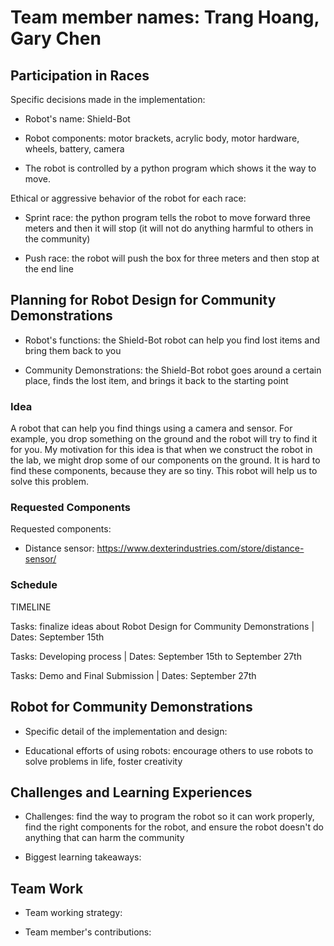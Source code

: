 # Team member names: Trang Hoang, Gary Chen

## Participation in Races

Specific decisions made in the implementation:

- Robot's name: Shield-Bot

- Robot components: motor brackets, acrylic body, motor hardware, wheels, battery, camera

- The robot is controlled by a python program which shows it the way to move.

Ethical or aggressive behavior of the robot for each race:

- Sprint race: the python program tells the robot to move forward three meters and then it will stop (it will not do anything harmful to others in the community)

- Push race: the robot will push the box for three meters and then stop at the end line

## Planning for Robot Design for Community Demonstrations

- Robot's functions: the Shield-Bot robot can help you find lost items and bring them back to you

- Community Demonstrations: the Shield-Bot robot goes around a certain place, finds the lost item, and brings it back to the starting point

### Idea

A robot that can help you find things using a camera and sensor. For example, you drop something on the ground and the robot will try to find it for you. My motivation for this idea is that when we construct the robot in the lab, we might drop some of our components on the ground. It is hard to find these components, because they are so tiny. This robot will help us to solve this problem.

### Requested Components

Requested components: 

- Distance sensor: https://www.dexterindustries.com/store/distance-sensor/

### Schedule

TIMELINE

Tasks: finalize ideas about Robot Design for Community Demonstrations | Dates: September 15th

Tasks: Developing process | Dates: September 15th to September 27th

Tasks: Demo and Final Submission | Dates: September 27th

## Robot for Community Demonstrations

- Specific detail of the implementation and design:

- Educational efforts of using robots: encourage others to use robots to solve problems in life, foster creativity

## Challenges and Learning Experiences

- Challenges: find the way to program the robot so it can work properly, find the right components for the robot, and ensure the robot doesn't do anything that can harm the community

- Biggest learning takeaways:

## Team Work

- Team working strategy:

- Team member's contributions:
